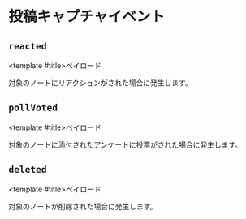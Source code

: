 # 投稿キャプチャイベント

## `reacted`
<MkSchemaViewer :schema="{
	type: 'object',
	properties: {
		reaction: {
			type: 'string',
			description: 'リアクションの種類',
		},
		userId: {
			type: 'string',
			description: 'リアクションを行ったユーザーのID',
		},
	}
}">
	<template #title>ペイロード</template>
</MkSchemaViewer>

対象のノートにリアクションがされた場合に発生します。

## `pollVoted`
<MkSchemaViewer :schema="{
	type: 'object',
	properties: {
		choice: {
			type: 'number',
			description: '選択肢ID',
		},
		userId: {
			type: 'string',
			description: '投票を行ったユーザーのID',
		},
	}
}">
	<template #title>ペイロード</template>
</MkSchemaViewer>

対象のノートに添付されたアンケートに投票がされた場合に発生します。

## `deleted`
<MkSchemaViewer :schema="{
	type: 'object',
	properties: {
		deletedAt: {
			type: 'string',
			description: '削除日時',
		},
	}
}">
	<template #title>ペイロード</template>
</MkSchemaViewer>

対象のノートが削除された場合に発生します。
